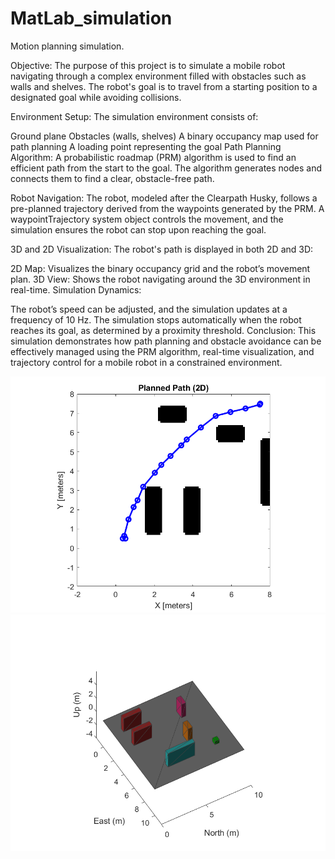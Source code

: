 # MatLab_simulation
Motion planning simulation.

Objective: The purpose of this project is to simulate a mobile robot navigating through a complex environment filled with obstacles such as walls and shelves. The robot's goal is to travel from a starting position to a designated goal while avoiding collisions.

Environment Setup: The simulation environment consists of:

Ground plane
Obstacles (walls, shelves)
A binary occupancy map used for path planning
A loading point representing the goal
Path Planning Algorithm: A probabilistic roadmap (PRM) algorithm is used to find an efficient path from the start to the goal. The algorithm generates nodes and connects them to find a clear, obstacle-free path.

Robot Navigation: The robot, modeled after the Clearpath Husky, follows a pre-planned trajectory derived from the waypoints generated by the PRM. A waypointTrajectory system object controls the movement, and the simulation ensures the robot can stop upon reaching the goal.

3D and 2D Visualization: The robot's path is displayed in both 2D and 3D:

2D Map: Visualizes the binary occupancy grid and the robot’s movement plan.
3D View: Shows the robot navigating around the 3D environment in real-time.
Simulation Dynamics:

The robot’s speed can be adjusted, and the simulation updates at a frequency of 10 Hz.
The simulation stops automatically when the robot reaches its goal, as determined by a proximity threshold.
Conclusion: This simulation demonstrates how path planning and obstacle avoidance can be effectively managed using the PRM algorithm, real-time visualization, and trajectory control for a mobile robot in a constrained environment.

![Robot Simulation 2D](./simulation2D.png)
![Robot Simulation 2D](./simulation3D.png)
